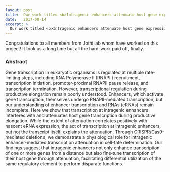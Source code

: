 ```yaml
---
layout: post
title:  Our work titled <b>Intragenic enhancers attenuate host gene expression</b> is accepted and is appearing in <b><i>Molecular cell</i></b>
date:   2017-08-14
excerpt: > 
  Our work titled <b>Intragenic enhancers attenuate host gene expression</b> is accepted and is appearing in <b><i>Molecular cell</i></b>
---
```


Congratulations to all members from Jothi lab whom have worked on this project! It took us a long time but all the hard-work paid off, finally.

<!--Read the paper <a href="https://academic.oup.com/bioinformatics/article/2995820/Integrative-analysis-identifies-co-dependent-gene">here.</a> -->


### Abstract

Gene transcription in eukaryotic organisms is regulated at multiple rate-limiting steps, including RNA Polymerase II (RNAPII) recruitment, transcription initiation, promoter-proximal RNAPII pause release, and transcription termination. However, transcriptional regulation during productive elongation remain poorly understood. Enhancers, which activate gene transcription, themselves undergo RNAPII-mediated transcription, but our understanding of enhancer transcription and RNAs (eRNAs) remain incomplete. Here we show that transcription at intragenic enhancers interferes with and attenuates host gene transcription during productive elongation. While the extent of attenuation correlates positively with nascent eRNA expression, the act of transcription at intragenic enhancers, but not the transcript itself, explains the attenuation. Through CRISPR/Cas9-mediated deletions, we demonstrate a physiological role for intragenic enhancer-mediated transcription attenuation in cell-fate determination. Our findings suggest that intragenic enhancers not only enhance transcription of one or more genes from a distance but also fine‐tune transcription of their host gene through attenuation, facilitating differential utilization of the same regulatory element to perform disparate functions.
